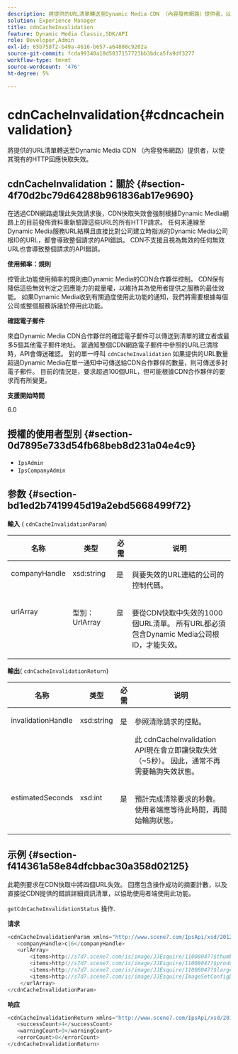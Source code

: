```yaml
---
description: 將提供的URL清單轉送至Dynamic Media CDN （內容發佈網路）提供者，以使其現有的HTTP回應快取失效。
solution: Experience Manager
title: cdnCacheInvalidation
feature: Dynamic Media Classic,SDK/API
role: Developer,Admin
exl-id: 65b758f2-b49a-4616-b657-a64808c9202a
source-git-commit: fcda99340a18d5037157723bb3bdca5fa9df3277
workflow-type: tm+mt
source-wordcount: '476'
ht-degree: 5%

---
```


# cdnCacheInvalidation{#cdncacheinvalidation}

將提供的URL清單轉送至Dynamic Media CDN （內容發佈網路）提供者，以使其現有的HTTP回應快取失效。

## cdnCacheInvalidation：關於 {#section-4f70d2bc79d64288b961836ab17e9690}

在透過CDN網路處理此失效請求後，CDN快取失效會強制根據Dynamic Media網路上的目前發佈資料重新驗證這些URL的所有HTTP請求。 任何未連線至Dynamic Media服務URL結構且直接比對公司建立時指派的Dynamic Media公司根ID的URL，都會導致整個請求的API錯誤。 CDN不支援且視為無效的任何無效URL也會導致整個請求的API錯誤。

**使用頻率：規則**

控管此功能使用頻率的規則由Dynamic Media的CDN合作夥伴控制。 CDN保有降低這些無效判定之回應能力的裁量權，以維持其為使用者提供之服務的最佳效能。 如果Dynamic Media收到有關過度使用此功能的通知，我們將需要根據每個公司或整個服務訴諸於停用此功能。

**確認電子郵件**

來自Dynamic Media CDN合作夥伴的確認電子郵件可以傳送到清單的建立者或最多5個其他電子郵件地址。 當通知整個CDN網路電子郵件中參照的URL已清除時，API會傳送確認。 對的單一呼叫 `cdnCacheInvalidation` 如果提供的URL數量超過Dynamic Media在單一通知中可傳送給CDN合作夥伴的數量，則可傳送多封電子郵件。 目前的情況是，要求超過100個URL，但可能根據CDN合作夥伴的要求而有所變更。

**支援開始時間**

6.0

## 授權的使用者型別 {#section-0d7895e733d54fb68beb8d231a04e4c9}

* `IpsAdmin`
* `IpsCompanyAdmin`

## 参数 {#section-bd1ed2b7419945d19a2ebd5668499f72}

**輸入** ( `cdnCacheInvalidationParam`)

<table id="table_EDD1875264C846BE951869D528A90D73"> 
 <thead> 
  <tr> 
   <th class="entry"> <b> 名称</b> </th> 
   <th class="entry"> <b> 类型</b> </th> 
   <th class="entry"> <b> 必需</b> </th> 
   <th class="entry"> <b> 说明</b> </th> 
  </tr> 
 </thead>
 <tbody> 
  <tr valign="top"> 
   <td> <p> <span class="codeph"> <span class="varname"> companyHandle</span> </span> </p> </td> 
   <td> <p> <span class="codeph"> xsd:string</span> </p> </td> 
   <td> <p> 是 </p> </td> 
   <td> <p> 與要失效的URL連結的公司的控制代碼。 </p> </td> 
  </tr> 
  <tr valign="top"> 
   <td> <p> <span class="codeph"> <span class="varname"> urlArray</span> </span> </p> </td> 
   <td> <p> <span class="codeph"> 型別：UrlArray</span> </p> </td> 
   <td> <p> 是 </p> </td> 
   <td> <p> 要從CDN快取中失效的1000個URL清單。 所有URL都必須包含Dynamic Media公司根ID，才能失效。 </p> </td> 
  </tr> 
 </tbody> 
</table>

**輸出**( `cdnCacheInvalidationReturn`)

<table id="table_1D947C1BF8864820AD7BA0CDC0F076F9"> 
 <thead> 
  <tr> 
   <th class="entry"> <b> 名称</b> </th> 
   <th class="entry"> <b> 类型</b> </th> 
   <th class="entry"> <b> 必需</b> </th> 
   <th class="entry"> <b> 说明</b> </th> 
  </tr> 
 </thead>
 <tbody> 
  <tr valign="top"> 
   <td colname="col1"> <p><span class="codeph"><span class="varname"> invalidationHandle</span></span> </p> </td> 
   <td colname="col2"> <p><span class="codeph"> xsd:string</span> </p> </td> 
   <td colname="col3"> <p>是 </p> </td> 
   <td colname="col4"> <p>參照清除請求的控點。 </p> <p>此 <span class="codeph"> cdnCacheInvalidation</span> API現在會立即讓快取失效（~5秒）。 因此，通常不再需要輪詢失效狀態。 </p> 
    <!--<p>The next three paragraphs were added as per CQDOC-13840 With the migration from Akamai v2 API's to fast purge, purging time is now approximately 5 seconds. You are no longer required to poll on the purge URL to find out the status of the purge request.</p>--> 
    <!--<p>The cache invalidation handle used to contained the company ID, the user account type used (small or large), and the purge url. With the release of 2019R1, <codeph>invalidationHandle</codeph> now contains just the company ID and the purge ID. </p>--> 
    <!--<p>Prior to 2019R1, two different Akamai users were being used for each geography (for example, <codeph>cdninvalidatesmallemea</codeph> and <codeph>cdninvalidatelargeemea</codeph>) to invalidate requests, depending on the number of URLs in each request. This functionality was done so that a small request was not blocked because of a large request. Now, with fast purge in 2019R1, the purge is nearly instantaneous, two users are no longer needed, and only one account is used. </p>--> </td> 
  </tr> 
  <tr valign="top"> 
   <td colname="col1"> <p><span class="codeph"><span class="varname"> estimatedSeconds</span></span> </p> </td> 
   <td colname="col2"> <p><span class="codeph"> xsd:int</span> </p> </td> 
   <td colname="col3"> <p>是 </p> </td> 
   <td colname="col4"> <p>預計完成清除要求的秒數。 使用者端應等待此時間，再開始輪詢狀態。 </p> </td> 
  </tr> 
 </tbody> 
</table>

## 示例 {#section-f414361a58e84dfcbbac30a358d02125}

此範例要求在CDN快取中將四個URL失效。 回應包含操作成功的摘要計數，以及直接從CDN提供的錯誤詳細資訊清單，以協助使用者端使用此功能。

`getCdnCacheInvalidationStatus` 操作.

**请求**

```java
<cdnCacheInvalidationParam xmlns="http://www.scene7.com/IpsApi/xsd/2012-02-14">
   <companyHandle>c|6</companyHandle>
   <urlArray>
       <items>http://s7d7.scene7.com/is/image/JJEsquire/11008047?$thumbnail$</items>
       <items>http://s7d7.scene7.com/is/image/JJEsquire/11008047?$product$</items>
       <items>http://s7d7.scene7.com/is/image/JJEsquire/11008047?$large$</items>
       <items>http://s7d7.scene7.com/is/image/JJEsquire/ImageSetConfigDefaults?req=userdata</items>
    </urlArray>
</cdnCacheInvalidationParam>
```

**响应**

```java
<cdnCacheInvalidationReturn xmlns="http://www.scene7.com/IpsApi/xsd/2012-02-14">
   <successCount>4</successCount>
   <warningCount>0</warningCount>
   <errorCount>0</errorCount>
</cdnCacheInvalidationReturn>
```

